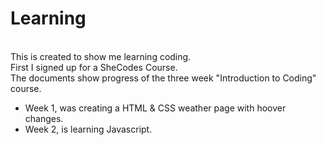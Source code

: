 # Learning
<br>
This is created to show me learning coding.
<br>
First I signed up for a SheCodes Course.
<br>
The documents show progress of the three week "Introduction to Coding" course.
<ul>
  <li>Week 1, was creating a HTML & CSS weather page with hoover changes.</li>
  <li>Week 2, is learning Javascript. </li>
</ul>


